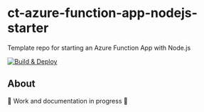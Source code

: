 # ct-azure-function-app-nodejs-starter

Template repo for starting an Azure Function App with Node.js

[![Build & Deploy](https://github.com/CU-CommunityApps/ct-azure-function-app-nodejs-starter/actions/workflows/build-and-deploy.yml/badge.svg)](https://github.com/CU-CommunityApps/ct-azure-function-app-nodejs-starter/actions/workflows/build-and-deploy.yml)

## About

:construction: Work and documentation in progress :construction:
